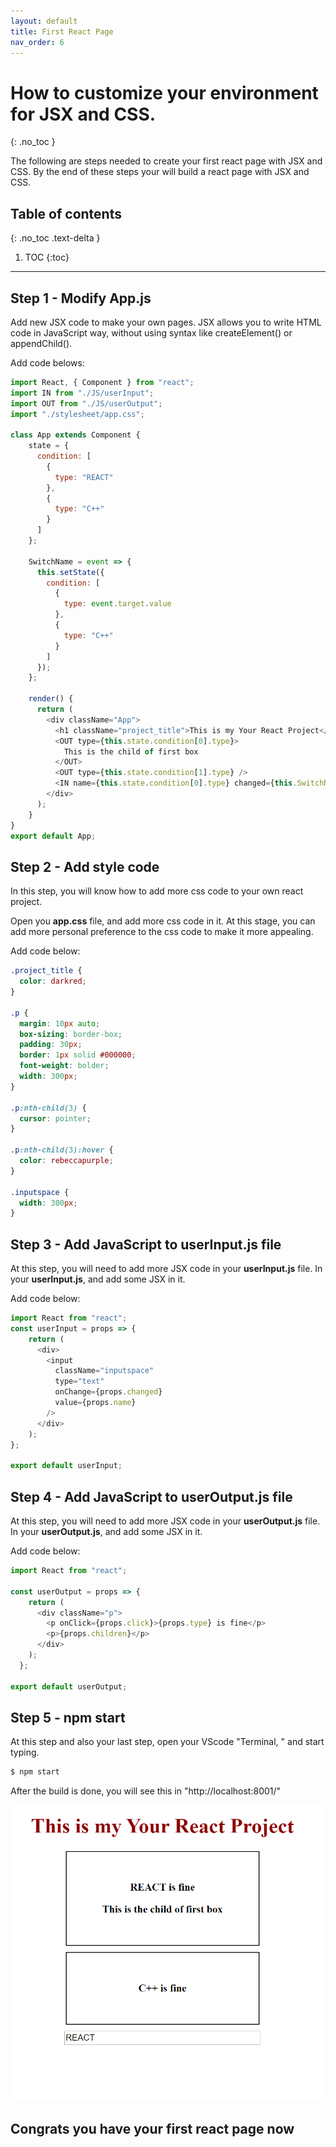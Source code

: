 ```yaml
---
layout: default
title: First React Page
nav_order: 6
---
```


# How to customize your environment for JSX and CSS.
{: .no_toc }

The following are steps needed to create your first react page with JSX and CSS. By the end of these steps your will build a react page with JSX and CSS.


## Table of contents
{: .no_toc .text-delta }

1. TOC
{:toc}

---

## Step 1 - Modify **App.js**

Add new JSX code to make your own pages. JSX allows you to write HTML code in JavaScript way, without using syntax like createElement() or appendChild().

Add code belows:

```js
import React, { Component } from "react";
import IN from "./JS/userInput";
import OUT from "./JS/userOutput";
import "./stylesheet/app.css";

class App extends Component {
    state = {
      condition: [
        {
          type: "REACT"
        },
        {
          type: "C++"
        }
      ]
    };

    SwitchName = event => {
      this.setState({
        condition: [
          {
            type: event.target.value
          },
          {
            type: "C++"
          }
        ]
      });
    };

    render() {
      return (
        <div className="App">
          <h1 className="project_title">This is my Your React Project</h1>
          <OUT type={this.state.condition[0].type}>
            This is the child of first box
          </OUT>
          <OUT type={this.state.condition[1].type} />
          <IN name={this.state.condition[0].type} changed={this.SwitchName} />
        </div>
      );
    }
} 
export default App;
```


## Step 2 - Add style code

In this step, you will know how to add more css code to your own react project.

Open you **app.css** file, and add more css code in it. At this stage, you can add more personal preference to the css code to make it more appealing.

Add code below:

```css
.project_title {
  color: darkred;
}

.p {
  margin: 10px auto;
  box-sizing: border-box;
  padding: 30px;
  border: 1px solid #000000;
  font-weight: bolder;
  width: 300px;
}

.p:nth-child(3) {
  cursor: pointer;
}

.p:nth-child(3):hover {
  color: rebeccapurple;
}

.inputspace {
  width: 300px;
}
```


## Step 3 - Add JavaScript to **userInput.js** file

At this step, you will need to add more JSX code in your **userInput.js** file. In your **userInput.js**, and add some JSX in it. 

Add code below:

```js
import React from "react";
const userInput = props => {
    return (
      <div>
        <input
          className="inputspace"
          type="text"
          onChange={props.changed}
          value={props.name}
        />
      </div>
    );
};

export default userInput;

```


## Step 4 - Add JavaScript to **userOutput.js** file

At this step, you will need to add more JSX code in your **userOutput.js** file. In your **userOutput.js**, and add some JSX in it. 

Add code below:

```js
import React from "react";

const userOutput = props => {
    return (
      <div className="p">
        <p onClick={props.click}>{props.type} is fine</p>
        <p>{props.children}</p>
      </div>
    );
  };

export default userOutput;
```


## Step 5 - npm start

At this step and also your last step, open your VScode "Terminal, " and start typing.

```bash
$ npm start
```

After the build is done, you will see this in "http://localhost:8001/"

![screenshot nine](./img/9.PNG)


## Congrats you have your first react page now
